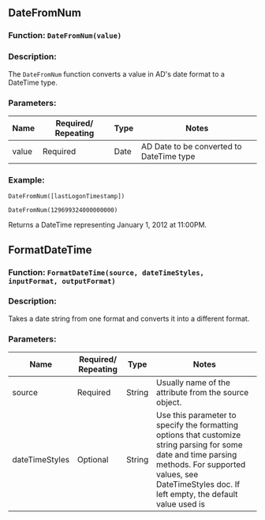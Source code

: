 ## DateFromNum

### Function: `DateFromNum(value)`

### Description:
The `DateFromNum` function converts a value in AD's date format to a DateTime type.

### Parameters:

| Name  | Required/ Repeating | Type | Notes                        |
|-------|---------------------|------|------------------------------|
| value | Required            | Date | AD Date to be converted to DateTime type |

### Example:
`DateFromNum([lastLogonTimestamp])`

`DateFromNum(129699324000000000)`

Returns a DateTime representing January 1, 2012 at 11:00PM.

## FormatDateTime

### Function: `FormatDateTime(source, dateTimeStyles, inputFormat, outputFormat)`

### Description:
Takes a date string from one format and converts it into a different format.

### Parameters:

| Name            | Required/ Repeating | Type   | Notes |
|-----------------|---------------------|--------|-------|
| source          | Required            | String | Usually name of the attribute from the source object. |
| dateTimeStyles  | Optional            | String | Use this parameter to specify the formatting options that customize string parsing for some date and time parsing methods. For supported values, see DateTimeStyles doc. If left empty, the default value used is |
